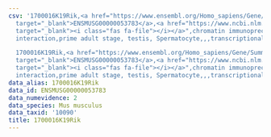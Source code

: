 ```yaml
---
csv: '1700016K19Rik,<a href="https://www.ensembl.org/Homo_sapiens/Gene/Summary?db=core;g=ENSMUSG00000053783"
  target="_blank">ENSMUSG00000053783</a>,<a href="https://www.ncbi.nlm.nih.gov/pubmed/25450459"
  target="_blank"><i class="fas fa-file"></i></a>",chromatin immunoprecipitation assay,direct
  interaction,prime adult stage, testis, Spermatocyte,,,transcriptional regulation,

  1700016K19Rik,<a href="https://www.ensembl.org/Homo_sapiens/Gene/Summary?db=core;g=ENSMUSG00000053783"
  target="_blank">ENSMUSG00000053783</a>,<a href="https://www.ncbi.nlm.nih.gov/pubmed/25450459"
  target="_blank"><i class="fas fa-file"></i></a>",chromatin immunoprecipitation assay,direct
  interaction,prime adult stage, testis, Spermatocyte,,,transcriptional regulation,'
data_alias: 1700016K19Rik
data_id: ENSMUSG00000053783
data_numevidence: 2
data_species: Mus musculus
data_taxid: '10090'
title: 1700016K19Rik
---
```

